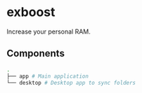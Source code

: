 # exboost

Increase your personal RAM.

## Components

```bash
.
├── app # Main application
└── desktop # Desktop app to sync folders
```
